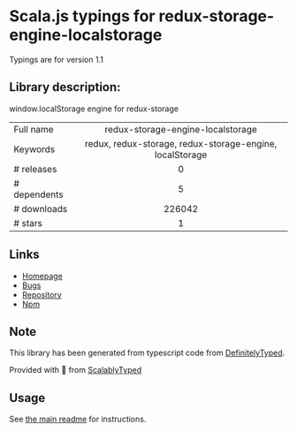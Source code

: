 
# Scala.js typings for redux-storage-engine-localstorage

Typings are for version 1.1

## Library description:
window.localStorage engine for redux-storage

|                    |                 |
| ------------------ | :-------------: |
| Full name          | redux-storage-engine-localstorage |
| Keywords           | redux, redux-storage, redux-storage-engine, localStorage |
| # releases         | 0 |
| # dependents       | 5 |
| # downloads        | 226042 |
| # stars            | 1 |

## Links
- [Homepage](https://github.com/react-stack/redux-storage-engine-localstorage)
- [Bugs](https://github.com/react-stack/redux-storage-engine-localstorage/issues)
- [Repository](https://github.com/react-stack/redux-storage-engine-localstorage)
- [Npm](https://www.npmjs.com/package/redux-storage-engine-localstorage)
    


## Note
This library has been generated from typescript code from [DefinitelyTyped](https://definitelytyped.org).

Provided with :purple_heart: from [ScalablyTyped](https://github.com/oyvindberg/ScalablyTyped)

## Usage
See [the main readme](../../readme.md) for instructions.


